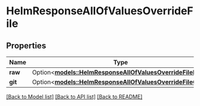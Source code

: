 # HelmResponseAllOfValuesOverrideFile

## Properties

Name | Type | Description | Notes
------------ | ------------- | ------------- | -------------
**raw** | Option<[**models::HelmResponseAllOfValuesOverrideFileRaw**](HelmResponse_allOf_values_override_file_raw.md)> |  | [optional]
**git** | Option<[**models::HelmResponseAllOfValuesOverrideFileGit**](HelmResponse_allOf_values_override_file_git.md)> |  | [optional]

[[Back to Model list]](../README.md#documentation-for-models) [[Back to API list]](../README.md#documentation-for-api-endpoints) [[Back to README]](../README.md)


